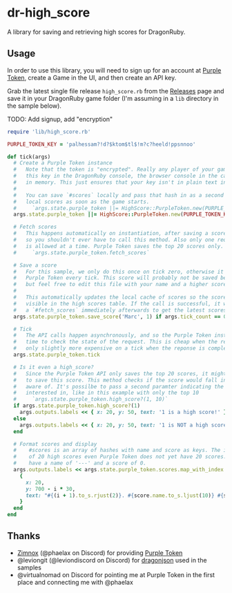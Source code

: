 # dr-high_score

A library for saving and retrieving high scores for DragonRuby.

## Usage

In order to use this library, you will need to sign up for an account at [Purple Token](https://purpletoken.com/), create a Game in the UI, and then create an API key.

Grab the latest single file release `high_score.rb` from the [Releases](https://github.com/marcheiligers/dr-high_score/releases) page and save it in your DragonRuby game folder (I'm assuming in a `lib` directory in the sample below).

TODO: Add signup, add "encryption"


```ruby
require 'lib/high_score.rb'

PURPLE_TOKEN_KEY = 'palhessam?!d?$ktom$tl$!m?c?heeld!ppsnnoo'

def tick(args)
  # Create a Purple Token instance
  #   Note that the token is "encrypted". Really any player of your game can easily discover
  #   this key in the DragonRuby console, the browser console in the case of a web build, or
  #   in memory. This just ensures that your key isn't in plain text in your repo.
  #
  #   You can save `#scores` locally and pass that hash in as a second parameter so you have
  #   local scores as soon as the game starts.
  #     `args.state.purple_token ||= HighScore::PurpleToken.new(PURPLE_TOKEN_KEY, scores)`
  args.state.purple_token ||= HighScore::PurpleToken.new(PURPLE_TOKEN_KEY)

  # Fetch scores
  #   This happens automatically on instantiation, after saving a score, and periodically,
  #   so you shouldn't ever have to call this method. Also only one request to fetch scores
  #   is allowed at a time. Purple Token saves the top 20 scores only.
  #     `args.state.purple_token.fetch_scores`

  # Save a score
  #   For this sample, we only do this once on tick zero, otherwise it will send a request to
  #   Purple Token every tick. This score will probably not be saved because it's too low,
  #   but feel free to edit this file with your name and a higher score to see how it works.
  #
  #   This automatically updates the local cache of scores so the score is immediately
  #   visible in the high scores table. If the call is successful, it will attempt to initiate
  #   a `#fetch_scores` immediately afterwards to get the latest scores (see above).
  args.state.purple_token.save_score('Marc', 1) if args.tick_count == 0

  # Tick
  #   The API calls happen asynchronously, and so the Purple Token instance need to be given
  #   time to check the state of the request. This is cheap when the request is in flight, and
  #   only slightly more expensive on a tick when the reponse is completed and needs to be parsed.
  args.state.purple_token.tick

  # Is it even a high_score?
  #   Since the Purple Token API only saves the top 20 scores, it might not even make sense to try
  #   to save this score. This method checks if the score would fall into the scores we are locally
  #   aware of. It's possilbe to pass a second paramter indicating the number of scores you're
  #   interested in, like in this example with only the top 10
  #     `args.state.purple_token.high_score?(1, 10)`
  if args.state.purple_token.high_score?(1)
    args.outputs.labels << { x: 20, y: 50, text: '1 is a high score!' }
  else
    args.outputs.labels << { x: 20, y: 50, text: '1 is NOT a high score!' }
  end

  # Format scores and display
  #    #scores is an array of hashes with name and score as keys. The instance will maintain a list
  #    of 20 high scores even Purple Token does not yet have 20 scores. The additional scores will
  #    have a name of '---' and a score of 0.
  args.outputs.labels << args.state.purple_token.scores.map_with_index do |score, i|
    {
      x: 20,
      y: 700 - i * 30,
      text: "#{(i + 1).to_s.rjust(2)}. #{score.name.to_s.ljust(10)} #{score.score.to_s.rjust(5, '0')}"
    }
  end
end
```

## Thanks

* [Zimnox](https://zimnox.com/) (@phaelax on Discord) for providing [Purple Token](https://purpletoken.com/)
* @leviongit (@leviondiscord on Discord) for [dragonjson](https://github.com/leviongit/dragonjson) used in the samples
* @virtualnomad on Discord for pointing me at Purple Token in the first place and connecting me with @phaelax
